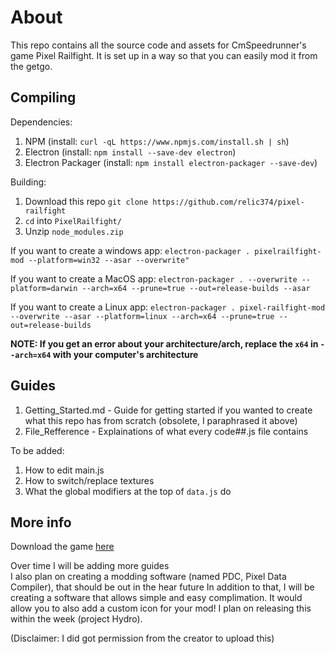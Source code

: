 # About

This repo contains all the source code and assets for CmSpeedrunner's game Pixel Railfight. It is set up in a way so that you can easily mod it from the getgo. 

## Compiling

Dependencies:<br>
1. NPM (install: `curl -qL https://www.npmjs.com/install.sh | sh`)
2. Electron (install: `npm install --save-dev electron`)
3. Electron Packager (install: `npm install electron-packager --save-dev`)

Building:<br>
1. Download this repo `git clone https://github.com/relic374/pixel-railfight`
2. `cd` into `PixelRailfight/`
3. Unzip `node_modules.zip`

If you want to create a windows app:
`electron-packager . pixelrailfight-mod --platform=win32 --asar --overwrite"`
 
If you want to create a MacOS app:
 `electron-packager . --overwrite --platform=darwin --arch=x64 --prune=true --out=release-builds --asar`

If you want to create a Linux app:
 `electron-packager . pixel-railfight-mod --overwrite --asar --platform=linux --arch=x64 --prune=true --out=release-builds`

**NOTE: If you get an error about your architecture/arch, replace the `x64` in `--arch=x64` with your computer's architecture**

## Guides

1. Getting_Started.md - Guide for getting started if you wanted to create what this repo has from scratch (obsolete, I paraphrased it above)
2. File_Refference - Explainations of what every code##.js file contains

To be added:
1. How to edit main.js
2. How to switch/replace textures
3. What the global modifiers at the top of `data.js` do

## More info

Download the game [here](https://cmspeedrunner.itch.io/pixel-railfight)<br>

Over time I will be adding more guides<br>
I also plan on creating a modding software (named PDC, Pixel Data Compiler), that should be out in the hear future
In addition to that, I will be creating a software that allows simple and easy complimation. It would allow you to also add a custom icon for your mod! I plan on releasing this within the week (project Hydro).

(Disclaimer: I did got permission from the creator to upload this)
